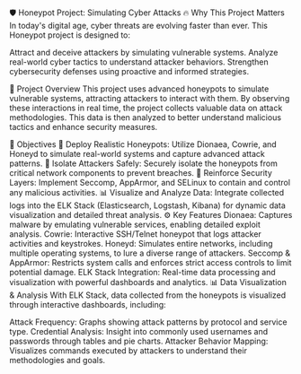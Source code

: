 🛡️ Honeypot Project: Simulating Cyber Attacks
🔥 Why This Project Matters
In today's digital age, cyber threats are evolving faster than ever. This Honeypot project is designed to:

Attract and deceive attackers by simulating vulnerable systems.
Analyze real-world cyber tactics to understand attacker behaviors.
Strengthen cybersecurity defenses using proactive and informed strategies.

📖 Project Overview
This project uses advanced honeypots to simulate vulnerable systems, attracting attackers to interact with them. By observing these interactions in real time, the project collects valuable data on attack methodologies. This data is then analyzed to better understand malicious tactics and enhance security measures.

🎯 Objectives
🚀 Deploy Realistic Honeypots: Utilize Dionaea, Cowrie, and Honeyd to simulate real-world systems and capture advanced attack patterns.
🧩 Isolate Attackers Safely: Securely isolate the honeypots from critical network components to prevent breaches.
🔐 Reinforce Security Layers: Implement Seccomp, AppArmor, and SELinux to contain and control any malicious activities.
📊 Visualize and Analyze Data: Integrate collected logs into the ELK Stack (Elasticsearch, Logstash, Kibana) for dynamic data visualization and detailed threat analysis.
⚙️ Key Features
Dionaea: Captures malware by emulating vulnerable services, enabling detailed exploit analysis.
Cowrie: Interactive SSH/Telnet honeypot that logs attacker activities and keystrokes.
Honeyd: Simulates entire networks, including multiple operating systems, to lure a diverse range of attackers.
Seccomp & AppArmor: Restricts system calls and enforces strict access controls to limit potential damage.
ELK Stack Integration: Real-time data processing and visualization with powerful dashboards and analytics.
📊 Data Visualization & Analysis
With ELK Stack, data collected from the honeypots is visualized through interactive dashboards, including:

Attack Frequency: Graphs showing attack patterns by protocol and service type.
Credential Analysis: Insight into commonly used usernames and passwords through tables and pie charts.
Attacker Behavior Mapping: Visualizes commands executed by attackers to understand their methodologies and goals.

